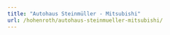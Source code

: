 ```yaml
---
title: "Autohaus Steinmüller - Mitsubishi"
url: /hohenroth/autohaus-steinmueller-mitsubishi/
---
```

